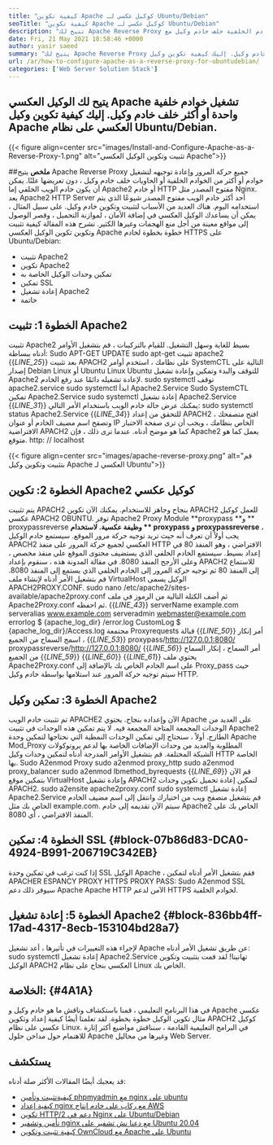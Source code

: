```yaml
---
title: "كيفية تكوين Apache كوكيل عكسي لـ Ubuntu/Debian" 
seoTitle: "كيفية تكوين Apache كوكيل عكسي لـ Ubuntu/Debian" 
description: "تتيح لك Apache Reverse Proxy تكوين خطوة بخطوة تشغيل خوادم واحدة أو أكثر من الخوادم الخلفية خلف خادم وكيل مع mod_proxy على Ubuntu/Debian Linux." 
date: Fri, 21 May 2021 18:58:46 +0000
author: yasir saeed
summary: "يتيح لك Apache Reverse Proxy تشغيل خوادم خلفية واحدة أو أكثر خلف خادم وكيل. إليك كيفية تكوين وكيل Apache العكسي على نظام Ubuntu/Debian." 
url: /ar/how-to-configure-apache-as-a-reverse-proxy-for-ubuntudebian/
categories: ['Web Server Solution Stack']
---
```


## يتيح لك الوكيل العكسي Apache تشغيل خوادم خلفية واحدة أو أكثر خلف خادم وكيل. إليك كيفية تكوين وكيل Apache العكسي على نظام Ubuntu/Debian.

{{< figure align=center src="images/Install-and-Configure-Apache-as-a-Reverse-Proxy-1.png" alt="تثبيت وتكوين الوكيل العكسي Apache">}}


##**ملخص**
يتيح Apache Reverse Proxy جميع حركة المرور وإعادة توجيهه لتشغيل خوادم أو أكثر من الخوادم الخلفية أو الحاويات خلف خادم وكيل ، دون تعريضها علنًا. يمكن أن يكون خادم الويب الخلفي إما Apache2 أو خادم HTTP مفتوح المصدر مثل Nginx. يعد Apache2 HTTP Server أحد أكثر خادم الويب مفتوح المصدر شيوعًا الذي يتم استخدامه اليوم.
هناك العديد من الأسباب لتثبيت وتكوين خادم وكيل. على سبيل المثال ، يمكن أن يساعدك الوكيل العكسي في إضافة الأمان ، لموازنة التحميل ، وقصر الوصول إلى مواقع معينة من أجل منع الهجمات وغيرها الكثير. تشرح هذه المقالة كيفية تثبيت وتكوين تكوين الوكيل العكسي Apache خطوة بخطوة لخادم HTTPS على Ubuntu/Debian:
  * تثبيت Apache2
  * تكوين Apache2
  * تمكين وحدات الوكيل الخاصة به
  * تمكين SSL
  * إعادة تشغيل Apache2
  * خاتمة

## الخطوة 1: تثبيت Apache2
تثبيت Apache2 بسيط للغاية وسهل التشغيل. للقيام بالتركيبات ، قم بتشغيل الأوامر أدناه ببساطة:
Sudo APT-GET UPDATE
sudo apt-get تثبيت apache2
{{_LINE_25_}}
بعد تثبيت APACH2 على نظامك ، استخدم أوامر SystemCTL التالية على إصدار Debian Linux أو Ubuntu Linux Ubuntu للتوقف والبدء وتمكين وإعادة تشغيل Apache2 لإعادة تشغيله دائمًا عند رفع الخادم.
sudo systemctl توقف apache2.service
sudo systemctl ابدأ Apache2.Service
Sudo SystemCTL تمكين Apache2.Service
sudo systemctl إعادة تشغيل Apache2.Service
{{_LINE_31_}}
يمكنك عرض حالة خادم الويب باستخدام الأمر التالي:
sudo systemctl status Apache2.Service
{{_LINE_34_}}
للتحقق من إعداد APACH2 ، افتح متصفحك وتصفح اسم مضيف الخادم أو عنوان IP الخاص بنظامك ، ويجب أن ترى صفحة الاختبار الافتراضية APACH2 كما هو موضح أدناه. عندما ترى ذلك ، فإن Apache2 يعمل كما هو متوقع. http: // localhost

{{< figure align=center src="images/apache-reverse-proxy.png" alt="قم بتثبيت وتكوين وكيل Apache العكسي لـ Ubuntu">}}


## الخطوة 2: تكوين Apache2 كوكيل عكسي
يتم تثبيت APACH2 بنجاح وجاهز للاستخدام. يمكنك الآن تكوين APACH2 للعمل كوكيل عكسي APACH2 OBUNTU. توفر Apache2 Proxy Module **proxypass  **و **  proxypassreverse  **وظيفة عكسية. لاستخدام **  proxypass  **و**   proxypassreverse** ، يجب أولاً أن تعرف أنه حيث تريد توجيه حركة مرور الموقع.
سيستمع خادم الوكيل APACH2 العكسي لجميع حركة المرور على منفذ HTTP الافتراضي ، وهو المنفذ 80 في إعداد بسيط. سيستمع الخادم الخلفي الذي يستضيف محتوى الموقع على منفذ مخصص ، وعلى الأرجح المنفذ 8080.
في مقالة المدونة هذه ، سنقوم بإعداد APACH2 للاستماع إلى المنفذ 80 ثم توجيه حركة المرور إلى الخادم الخلفي الذي يستمع إلى المنفذ 8080. قم بتشغيل الأمر أدناه لإنشاء ملف VirtualHost الوكيل يسمى APACH2PROXY.CONF.
sudo nano /etc/apache2/sites-available/apache2proxy.conf
ثم أضف الكتلة التالية من الرموز في ملف Apache2Proxy.conf ثم احفظه.
{{_LINE_43_}}
        serverName example.com
        serveralias www.example.com
        serveradmin webmaster@example.com
        errorlog $ {apache_log_dir} /error.log
        CustomLog $ {apache_log_dir}/Access.log مجتمعة
        Proxyrequests قبالة
{{_LINE_50_}}
          أمر إنكار ، اسمح
          السماح من الجميع
{{_LINE_53_}}
        proxypass/http://127.0.0.1:8080/
        proxypassreverse/http://127.0.0.1:8080/
{{_LINE_56_}}
          أمر السماح ، إنكار
          السماح من الجميع
{{_LINE_59_}}
{{_LINE_60_}}
{{_LINE_61_}}
يحتوي ملف Apache2Proxy.conf على اسم الخادم الخاص بك بالإضافة إلى Proxy_pass حيث سيتم توجيه حركة المرور عند استلامها بواسطة خادم وكيل HTTP.

## الخطوة 3: تمكين وكيل Apache2
تم تثبيت خادم الويب APACHE2 الآن وإعداده بنجاح. يحتوي Apache على العديد من الوحدات المجمعة المتاحة المجمعة فيه. لا يتم تمكين هذه الوحدات في تثبيت Apache2 الطازج. أولاً ، سنحتاج إلى تمكين الوحدات النمطية التي نحتاجها لتمكين وحدة Apache Mod_Proxy المطلوبة والعديد من وحدات الإضافات الخاصة بها لدعم بروتوكولات الشبكة المختلفة. قم بتشغيل الأوامر المدرجة أدناه لتمكين وحدات وكيل HTTP الخاصة بها.
Sudo A2enmod Proxy
sudo a2enmod proxy_http
sudo a2enmod proxy_balancer
sudo a2enmod lbmethod_byrequests
{{_LINE_69_}}
قم الآن بتمكين موقع VirtualHost وإعادة تشغيل APACH2 لتمكين إعادة تحميل تكوين وحدات APACH2.
sudo a2ensite apache2proxy.conf
sudo systemctl إعادة تشغيل Apache2.Service
قم بتشغيل متصفح ويب من اختيارك وانتقل إلى اسم مضيف الخادم الخاص بك مثل example.com. سيتم الآن تقديمه إلى خادم Apache2 الخاص بك على المنفذ الافتراضي ، أي 8080.

## الخطوة 4: تمكين SSL   {#block-07b86d83-DCA0-4924-B991-206719C342EB}
إذا كنت ترغب في تمكين وحدة SSL الوكيل Apache ، فقم بتشغيل الأمر أدناه لتمكين APACHER ESPANCY PROXY HTTPS PROXY PASS:
Sudo A2enmod SSL
سيوفر ذلك دعم Apache Apache HTTP الآمن لدعم HTTPS لخوادم الخلفية.

## الخطوة 5: إعادة تشغيل Apache2   {#block-836bb4ff-17ad-4317-8ecb-153104bd28a7}
لإجراء هذه التغييرات في تأثيرها ، أعد تشغيل Apache عن طريق تشغيل الأمر أدناه:
sudo systemctl إعادة تشغيل Apache2.Service
تهانينا! لقد قمت بتثبيت وتكوين الوكيل APACH2 العكسي بنجاح على نظام Linux الخاص بك.

##  **الخلاصة:**    {#4A1A}
في هذا البرنامج التعليمي ، قمنا باستكشاف وناقش ما هو خادم وكيل و Apache عكسي مثال تكوين الوكيل خطوة بخطوة. لقد تعلمنا أيضًا كيفية إعداد وتكوين APACH2 كوكيل عكسي على نظام Linux. في البرامج التعليمية القادمة ، سنناقش مواضيع أكثر إثارة للاهتمام حول مداخن حلول Apache وغيرها من محاليل Web Server.

## يستكشف
قد يعجبك أيضًا المقالات الأكثر صلة أدناه:
  * [كيفية][1][تثبيت وتأمين phpmyadmin مع nginx على ubuntu][2]
  * [كيفية إعداد nginx مع ركاب على خادم إنتاج AWS][3]
  * [تكوين HTTP/2 دعم في Nginx على Ubuntu/Debian][4]
  * [تأمين وتشفير nginx مع دعنا نش تشفير على Ubuntu 20.04][5]
  * [كيفية تثبيت وتكوين OwnCloud مع Apache على Ubuntu][6]

  
[1]: https://blog.containerize.com/web-server-solution-stack/ar/how-to-configure-apache-as-a-reverse-proxy-for-ubuntudebian/
[2]: https://blog.containerize.com/web-server-solution-stack/how-to-install-and-secure-phpmyadmin-with-nginx-on-ubuntu/
[3]: https://blog.containerize.com/web-server-solution-stack/how-to-setup-nginx-with-passenger-on-aws-production-server/
[4]: https://blog.containerize.com/web-server-solution-stack/how-to-configure-http2-support-in-nginx-on-ubuntudebian/
[5]: https://blog.containerize.com/web-server-solution-stack/how-to-secure-nginx-with-letsencrypt-on-ubuntu-20-04/
[6]: https://blog.containerize.com/backup-and-sync-software/how-to-install-and-configure-owncloud-with-apache-on-ubuntu/
